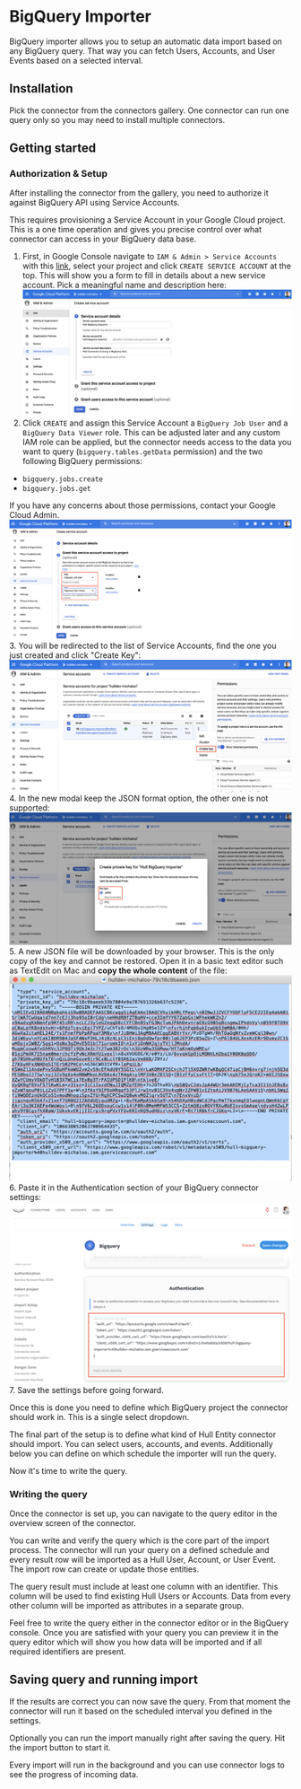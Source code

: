 # BigQuery Importer

BigQuery importer allows you to setup an automatic data import based on any BigQuery query. That way you can fetch Users, Accounts, and User Events based on a selected interval.

## Installation

Pick the connector from the connectors gallery. One connector can run one query only so you may need to install multiple connectors.

## Getting started

### Authorization & Setup

After installing the connector from the gallery, you need to authorize it against BigQuery API using Service Accounts.

This requires provisioning a Service Account in your Google Cloud project. This is a one time operation and gives you precise control over what connector can access in your BigQuery data base.

1. First, in Google Console navigate to `IAM & Admin > Service Accounts` with this [link](https://console.cloud.google.com/iam-admin/serviceaccounts), select your project and click `CREATE SERVICE ACCOUNT` at the top. This will show you a form to fill in details about a new service account. Pick a meaningful name and description here:
  ![Create Service Account Form](./docs/hull-bigquery-create-service-account-1.png)
2. Click `CREATE` and assign this Service Account a `BigQuery Job User` and a `BigQuery Data Viewer` role. This can be adjusted later and any custom IAM role can be applied, but the connector needs access to the data you want to query (`bigquery.tables.getData` permission) and the two following BigQuery permissions:
  - `bigquery.jobs.create`
  - `bigquery.jobs.get`

If you have any concerns about those permissions, contact your Google Cloud Admin.
  ![Create Service Account Form](./docs/hull-bigquery-create-service-account-2.png)
3. You will be redirected to the list of Service Accounts, find the one you just created and click "Create Key":
  ![Create Service Account Form](./docs/hull-bigquery-create-service-account-3.png)
4. In the new modal keep the JSON format option, the other one is not supported:
  ![Create Service Account Form](./docs/hull-bigquery-create-service-account-4.png)
5. A new JSON file will be downloaded by your browser. This is the only copy of the key and cannot be restored. Open it in a basic text editor such as TextEdit on Mac and **copy the whole content** of the file:
  ![Create Service Account Form](./docs/hull-bigquery-create-service-account-5.png)
6. Paste it in the Authentication section of your BigQuery connector settings:
  ![Create Service Account Form](./docs/hull-bigquery-create-service-account-6.png)
7. Save the settings before going forward.

Once this is done you need to define which BigQuery project the connector should work in. This is a single select dropdown.

The final part of the setup is to define what kind of Hull Entity connector should import. You can select users, accounts, and events. Additionally below you can define on which schedule the importer will run the query.

Now it's time to write the query.

### Writing the query

Once the connector is set up, you can navigate to the query editor in the overview screen of the connector.

You can write and verify the query which is the core part of the import process. The connector will run your query on a defined schedule and every result row will be imported as a Hull User, Account, or User Event. The import row can create or update those entities.

The query result must include at least one column with an identifier. This column will be used to find existing Hull Users or Accounts. Data from every other column will be imported as attributes in a separate group.

Feel free to write the query either in the connector editor or in the BigQuery console. Once you are satisfied with your query you can preview it in the query editor which will show you how data will be imported and if all required identifiers are present.

## Saving query and running import

If the results are correct you can now save the query.
From that moment the connector will run it based on the scheduled interval you defined in the settings.

Optionally you can run the import manually right after saving the query. Hit the import button to start it.

Every import will run in the background and you can use connector logs to see the progress of incoming data.
